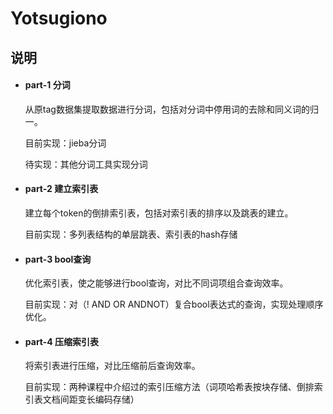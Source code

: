 # Yotsugiono

## 说明

- #### part-1 分词

  从原tag数据集提取数据进行分词，包括对分词中停用词的去除和同义词的归一。

  目前实现：jieba分词

  待实现：其他分词工具实现分词

- #### part-2 建立索引表

  建立每个token的倒排索引表，包括对索引表的排序以及跳表的建立。

  目前实现：多列表结构的单层跳表、索引表的hash存储

- #### part-3 bool查询

  优化索引表，使之能够进行bool查询，对比不同词项组合查询效率。

  目前实现：对（! AND OR ANDNOT）复合bool表达式的查询，实现处理顺序优化。

- #### part-4 压缩索引表

  将索引表进行压缩，对比压缩前后查询效率。
  
  目前实现：两种课程中介绍过的索引压缩方法（词项哈希表按块存储、倒排索引表文档间距变长编码存储）
